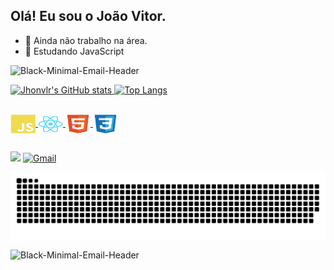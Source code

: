 ## Olá! Eu sou o João Vitor. 

- 🔭 Ainda não trabalho na área. 
- 🌱 Estudando JavaScript

![Black-Minimal-Email-Header](https://github.com/user-attachments/assets/7168dc36-ce4c-4018-9fff-e16b32215873)


<div>
<a href="https://github.com/jhonvlr">
 <p>
  <img src="https://github-readme-stats.vercel.app/api?username=jhonvlr&show_icons=true&theme=holi" alt="Jhonvlr's GitHub stats" height="165px" />
  <img src="https://github-readme-stats.vercel.app/api/top-langs/?username=jhonvlr&layout=compact&theme=holi" alt="Top Langs" height="165px" />
</p>
</div>

<div style="display: inline_block"><br>
  <img align="center" alt="Rafa-Js" height="30" width="40" src="https://raw.githubusercontent.com/devicons/devicon/master/icons/javascript/javascript-plain.svg">
  <img align="center" alt="Rafa-React" height="30" width="40" src="https://raw.githubusercontent.com/devicons/devicon/master/icons/react/react-original.svg">
  <img align="center" alt="Rafa-HTML" height="30" width="40" src="https://raw.githubusercontent.com/devicons/devicon/master/icons/html5/html5-original.svg">
  <img align="center" alt="Rafa-CSS" height="30" width="40" src="https://raw.githubusercontent.com/devicons/devicon/master/icons/css3/css3-original.svg">
</div>

##
<div> 

  <a href="https://www.instagram.com/jhonvlr_/" target="_blank"><img src="https://img.shields.io/badge/-Instagram-%23E4405F?style=for-the-badge&logo=instagram&logoColor=white" target="_blank"></a>
  <a href="mailto:joaovitorlourencosimoes123@gmail.com"><img src="https://img.shields.io/badge/-Gmail-%23333?style=for-the-badge&logo=gmail&logoColor=white" alt="Gmail" /></a>

</div>

<picture align="center">
  <source media="(prefers-color-scheme: dark)" srcset="https://raw.githubusercontent.com/jhonvlr/jhonvlr/output/github-contribution-grid-snake-dark.svg">
  <source media="(prefers-color-scheme: light)" srcset="https://raw.githubusercontent.com/jhonvlr/jhonvlr/output/github-contribution-grid-snake-dark.svg">
  <img align="center" alt="github contribution grid snake animation" src="https://raw.githubusercontent.com/jhonvlr/jhonvlr/output/github-contribution-grid-snake.svg">
</picture>

![Black-Minimal-Email-Header](https://github.com/user-attachments/assets/7168dc36-ce4c-4018-9fff-e16b32215873)
